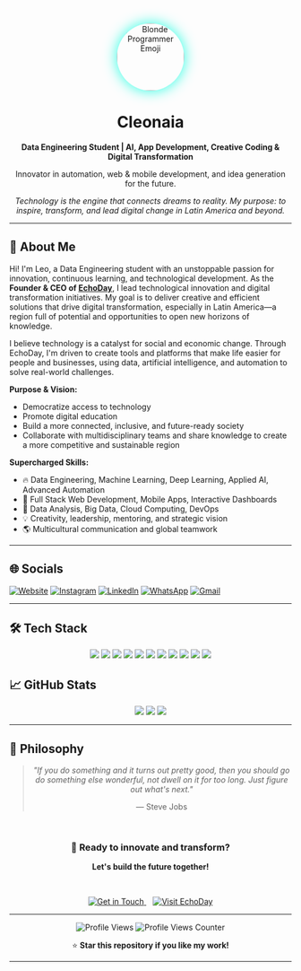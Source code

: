 <!-- Banner/Avatar -->
<p align="center">
  <img src="https://em-content.zobj.net/source/microsoft-teams/363/man-technologist_1f468-200d-1f4bb.png" width="120" style="border-radius:50%;box-shadow:0 0 24px #23ffe3;" alt="Blonde Programmer Emoji"/>
</p>

<h1 align="center">Cleonaia</h1>
<p align="center"><b>Data Engineering Student | AI, App Development, Creative Coding & Digital Transformation</b></p>
<p align="center">Innovator in automation, web & mobile development, and idea generation for the future.</p>

<p align="center">
  <i>Technology is the engine that connects dreams to reality. My purpose: to inspire, transform, and lead digital change in Latin America and beyond.</i>
</p>

---

## 🚀 About Me

Hi! I'm Leo, a Data Engineering student with an unstoppable passion for innovation, continuous learning, and technological development. As the **Founder & CEO of [EchoDay](https://www.echoday.tech)**, I lead technological innovation and digital transformation initiatives. My goal is to deliver creative and efficient solutions that drive digital transformation, especially in Latin America—a region full of potential and opportunities to open new horizons of knowledge.

I believe technology is a catalyst for social and economic change. Through EchoDay, I'm driven to create tools and platforms that make life easier for people and businesses, using data, artificial intelligence, and automation to solve real-world challenges.

**Purpose & Vision:**
- Democratize access to technology
- Promote digital education
- Build a more connected, inclusive, and future-ready society
- Collaborate with multidisciplinary teams and share knowledge to create a more competitive and sustainable region

**Supercharged Skills:**
- 🔥 Data Engineering, Machine Learning, Deep Learning, Applied AI, Advanced Automation
- 🚀 Full Stack Web Development, Mobile Apps, Interactive Dashboards
- 🧠 Data Analysis, Big Data, Cloud Computing, DevOps
- 💡 Creativity, leadership, mentoring, and strategic vision
- 🌎 Multicultural communication and global teamwork

---

## 🌐 Socials

  [![Website](https://img.shields.io/badge/Website-EchoDay.tech-%2300D4FF?style=for-the-badge&logo=web&logoColor=white)](https://www.echoday.tech)
  [![Instagram](https://img.shields.io/badge/Instagram-rohayhu__leo-%23E4405F?style=for-the-badge&logo=instagram&logoColor=white)](https://instagram.com/rohayhu_leo)
  [![LinkedIn](https://img.shields.io/badge/LinkedIn-Leonardo%20Aguayo%20Barreto-%230A66C2?style=for-the-badge&logo=linkedin&logoColor=white)](https://www.linkedin.com/in/leonardo-aguayo-barreto-775b1a374/)
  [![WhatsApp](https://img.shields.io/badge/WhatsApp-643032807-%2325D366?style=for-the-badge&logo=whatsapp&logoColor=white)](https://wa.me/34643032807)
  [![Gmail](https://img.shields.io/badge/Gmail-echodaycoorp-%23D14836?style=for-the-badge&logo=gmail&logoColor=white)](mailto:echodaycoorp@gmail.com)

---

## 🛠️ Tech Stack

<div align="center">
  <img src="https://img.shields.io/badge/Python-3776AB?style=for-the-badge&logo=python&logoColor=white"/>
  <img src="https://img.shields.io/badge/SQL-4479A1?style=for-the-badge&logo=mysql&logoColor=white"/>
  <img src="https://img.shields.io/badge/JavaScript-F7DF1E?style=for-the-badge&logo=javascript&logoColor=black"/>
  <img src="https://img.shields.io/badge/HTML5-E34F26?style=for-the-badge&logo=html5&logoColor=white"/>
  <img src="https://img.shields.io/badge/CSS3-1572B6?style=for-the-badge&logo=css3&logoColor=white"/>
  <img src="https://img.shields.io/badge/Node.js-339933?style=for-the-badge&logo=nodedotjs&logoColor=white"/>
  <img src="https://img.shields.io/badge/React-61DAFB?style=for-the-badge&logo=react&logoColor=black"/>
  <img src="https://img.shields.io/badge/AI-23ffe3?style=for-the-badge&logo=ai&logoColor=black"/>
  <img src="https://img.shields.io/badge/Cloud-Azure-0078D4?style=for-the-badge&logo=microsoftazure&logoColor=white"/>
  <img src="https://img.shields.io/badge/Big%20Data-Hadoop-FCC624?style=for-the-badge&logo=apachehadoop&logoColor=black"/>
  <img src="https://img.shields.io/badge/Power%20BI-F2C811?style=for-the-badge&logo=powerbi&logoColor=black"/>
</div>

## 📈 GitHub Stats

<p align="center">
  <img src="https://github-readme-stats.vercel.app/api?username=cleonaia&show_icons=true&theme=radical"/>
  <img src="https://github-readme-streak-stats.herokuapp.com/?user=cleonaia&theme=radical"/>
  <img src="https://github-readme-stats.vercel.app/api/top-langs/?username=cleonaia&layout=compact&theme=radical"/>
</p>

---

## 💭 Philosophy

<div align="center">
  <blockquote>
    <p><em>"If you do something and it turns out pretty good, then you should go do something else wonderful, not dwell on it for too long. Just figure out what's next."</em></p>
    <footer>— Steve Jobs</footer>
  </blockquote>
</div>

<br>

<div align="center">
  <h3>🚀 Ready to innovate and transform?</h3>
  <p><strong>Let's build the future together!</strong></p>
  
  <br>
  
  <p>
    <a href="mailto:echodaycoorp@gmail.com">
      <img src="https://img.shields.io/badge/GET%20IN%20TOUCH-646464?style=for-the-badge&logo=mail&logoColor=white" alt="Get in Touch"/>
    </a>
    &nbsp;&nbsp;
    <a href="https://www.echoday.tech">
      <img src="https://img.shields.io/badge/VISIT%20ECHODAY-00D4FF?style=for-the-badge&logo=web&logoColor=white" alt="Visit EchoDay"/>
    </a>
  </p>
</div>

---

<div align="center">
  <p>
    <img src="https://img.shields.io/badge/PROFILE%20VIEWS-000000?style=for-the-badge&logo=github&logoColor=white" alt="Profile Views"/>
    <img src="https://komarev.com/ghpvc/?username=cleonaia&color=00D4FF&style=for-the-badge" alt="Profile Views Counter"/>
  </p>
  
  <p>⭐ <strong>Star this repository if you like my work!</strong></p>
</div>

---

